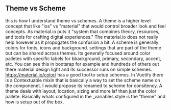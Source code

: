 ## Theme vs Scheme
this is how I understand theme vs schemes. 
A theme is a higher level concept that like "ios" vs "material" that would control broader look and feel concepts.
As material.io puts it "system that combines theory, resources, and tools for crafting digital experiences."
The material.io does not really help however as it propogates the confusion a bit. 
A scheme is generally colors for fonts, icons and background. settings that are part of the theme but can be shared across themes. Its generally 
focused around color palletes with specific labels for bbackground, primary, secondary, accent, etc. You can see this in bootsrap for example and hundreds of others out there
material design light and its successor runs on simple schemes. https://material.io/color/ has a good tool
to setup schemes. 
In Vuetify there is a Contextuable mixin that is basically a way to set the scheme name on the componenet. 
I would propose its renamed to scheme for consitency. 
A theme deals with layout, location, sizing and more laf than just the color pallete. 
Basically whats configured in the _variables.style is the "theme" and how is setup out of the box.

